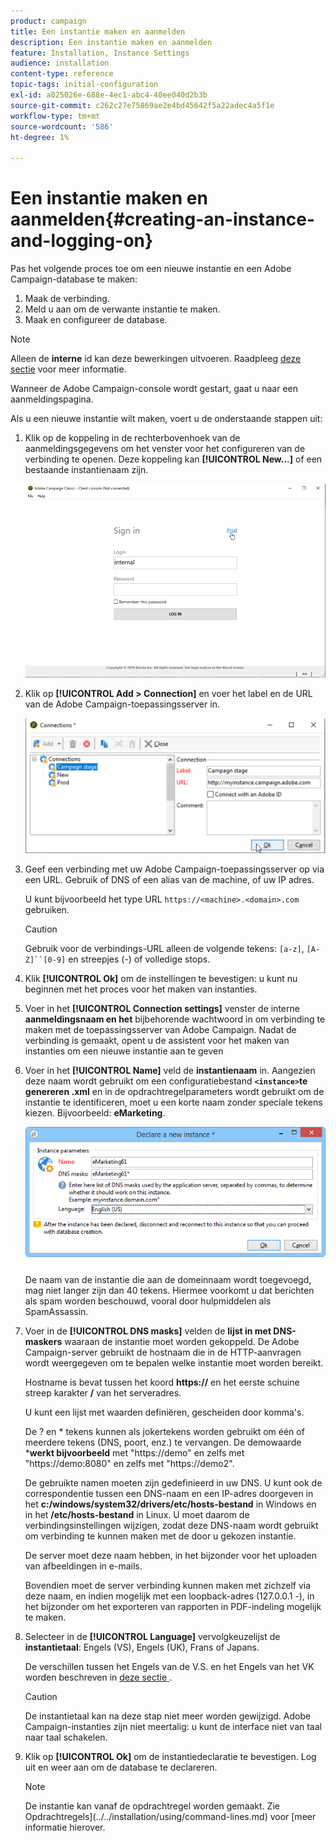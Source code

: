 ```yaml
---
product: campaign
title: Een instantie maken en aanmelden
description: Een instantie maken en aanmelden
feature: Installation, Instance Settings
audience: installation
content-type: reference
topic-tags: initial-configuration
exl-id: a025026e-688e-4ec1-abc4-40ee040d2b3b
source-git-commit: c262c27e75869ae2e4bd45642f5a22adec4a5f1e
workflow-type: tm+mt
source-wordcount: '586'
ht-degree: 1%

---
```


# Een instantie maken en aanmelden{#creating-an-instance-and-logging-on}



Pas het volgende proces toe om een nieuwe instantie en een Adobe Campaign-database te maken:

1. Maak de verbinding.
1. Meld u aan om de verwante instantie te maken.
1. Maak en configureer de database.

>[!NOTE]
>
>Alleen de **interne** id kan deze bewerkingen uitvoeren. Raadpleeg [deze sectie](../../installation/using/configuring-campaign-server.md#internal-identifier) voor meer informatie.

Wanneer de Adobe Campaign-console wordt gestart, gaat u naar een aanmeldingspagina.

Als u een nieuwe instantie wilt maken, voert u de onderstaande stappen uit:

1. Klik op de koppeling in de rechterbovenhoek van de aanmeldingsgegevens om het venster voor het configureren van de verbinding te openen. Deze koppeling kan **[!UICONTROL New...]** of een bestaande instantienaam zijn.

   ![](assets/s_ncs_install_define_connection_01.png)

1. Klik op **[!UICONTROL Add > Connection]** en voer het label en de URL van de Adobe Campaign-toepassingsserver in.

   ![](assets/s_ncs_install_define_connection_02.png)

1. Geef een verbinding met uw Adobe Campaign-toepassingsserver op via een URL. Gebruik of DNS of een alias van de machine, of uw IP adres.

   U kunt bijvoorbeeld het type URL `https://<machine>.<domain>.com` gebruiken.

   >[!CAUTION]
   >
   >Gebruik voor de verbindings-URL alleen de volgende tekens: `[a-z]`, `[A-Z]``[0-9]` en streepjes (-) of volledige stops.

1. Klik **[!UICONTROL Ok]** om de instellingen te bevestigen: u kunt nu beginnen met het proces voor het maken van instanties.
1. Voer in het **[!UICONTROL Connection settings]** venster de interne **aanmeldingsnaam en het** bijbehorende wachtwoord in om verbinding te maken met de toepassingsserver van Adobe Campaign. Nadat de verbinding is gemaakt, opent u de assistent voor het maken van instanties om een nieuwe instantie aan te geven
1. Voer in het **[!UICONTROL Name]** veld de **instantienaam** in. Aangezien deze naam wordt gebruikt om een configuratiebestand **`<instance>`te genereren .xml** en in de opdrachtregelparameters wordt gebruikt om de instantie te identificeren, moet u een korte naam zonder speciale tekens kiezen. Bijvoorbeeld: **eMarketing**.

   ![](assets/s_ncs_install_create_instance.png)

   De naam van de instantie die aan de domeinnaam wordt toegevoegd, mag niet langer zijn dan 40 tekens. Hiermee voorkomt u dat berichten als spam worden beschouwd, vooral door hulpmiddelen als SpamAssassin.

1. Voer in de **[!UICONTROL DNS masks]** velden de **lijst in met DNS-maskers** waaraan de instantie moet worden gekoppeld. De Adobe Campaign-server gebruikt de hostnaam die in de HTTP-aanvragen wordt weergegeven om te bepalen welke instantie moet worden bereikt.

   Hostname is bevat tussen het koord **https://** en het eerste schuine streep karakter **/** van het serveradres.

   U kunt een lijst met waarden definiëren, gescheiden door komma&#39;s.

   De ? en &#42; tekens kunnen als jokertekens worden gebruikt om één of meerdere tekens (DNS, poort, enz.) te vervangen. De demowaarde &#42;**werkt bijvoorbeeld** met &quot;https://demo&quot; en zelfs met &quot;https://demo:8080&quot; en zelfs met &quot;https://demo2&quot;.

   De gebruikte namen moeten zijn gedefinieerd in uw DNS. U kunt ook de correspondentie tussen een DNS-naam en een IP-adres doorgeven in het **c:/windows/system32/drivers/etc/hosts-bestand** in Windows en in het **/etc/hosts-bestand** in Linux. U moet daarom de verbindingsinstellingen wijzigen, zodat deze DNS-naam wordt gebruikt om verbinding te kunnen maken met de door u gekozen instantie.

   De server moet deze naam hebben, in het bijzonder voor het uploaden van afbeeldingen in e-mails.

   Bovendien moet de server verbinding kunnen maken met zichzelf via deze naam, en indien mogelijk met een loopback-adres (127.0.0.1 -), in het bijzonder om het exporteren van rapporten in PDF-indeling mogelijk te maken.

1. Selecteer in de **[!UICONTROL Language]** vervolgkeuzelijst de **instantietaal**: Engels (VS), Engels (UK), Frans of Japans.

   De verschillen tussen het Engels van de V.S. en het Engels van het VK worden beschreven in [ deze sectie ](../../platform/using/adobe-campaign-workspace.md#date-and-time).

   >[!CAUTION]
   >
   >De instantietaal kan na deze stap niet meer worden gewijzigd. Adobe Campaign-instanties zijn niet meertalig: u kunt de interface niet van taal naar taal schakelen.

1. Klik op **[!UICONTROL Ok]** om de instantiedeclaratie te bevestigen. Log uit en weer aan om de database te declareren.

   >[!NOTE]
   >
   >De instantie kan vanaf de opdrachtregel worden gemaakt. Zie Opdrachtregels](../../installation/using/command-lines.md) voor [meer informatie hierover.
